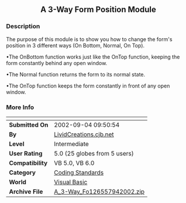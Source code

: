 ﻿<div align="center">

## A 3\-Way Form Position Module


</div>

### Description

The purpose of this module is to show you how to change the form's position in 3 different ways (On Bottom, Normal, On Top).

•The OnBottom function works just like the OnTop function, keeping the form constantly behind any open window.

•The Normal function returns the form to its normal state.

•The OnTop function keeps the form constantly in front of any open window.
 
### More Info
 


<span>             |<span>
---                |---
**Submitted On**   |2002-09-04 09:50:54
**By**             |[LividCreations\.cjb\.net](https://github.com/Planet-Source-Code/PSCIndex/blob/master/ByAuthor/lividcreations-cjb-net.md)
**Level**          |Intermediate
**User Rating**    |5.0 (25 globes from 5 users)
**Compatibility**  |VB 5\.0, VB 6\.0
**Category**       |[Coding Standards](https://github.com/Planet-Source-Code/PSCIndex/blob/master/ByCategory/coding-standards__1-43.md)
**World**          |[Visual Basic](https://github.com/Planet-Source-Code/PSCIndex/blob/master/ByWorld/visual-basic.md)
**Archive File**   |[A\_3\-Way\_Fo126557942002\.zip](https://github.com/Planet-Source-Code/lividcreations-cjb-net-a-3-way-form-position-module__1-38651/archive/master.zip)








